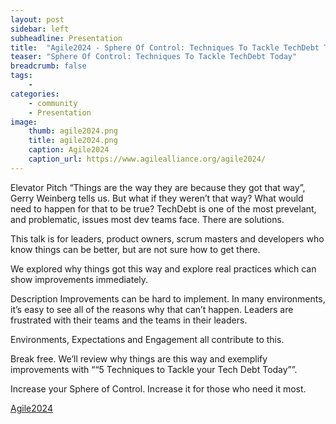```yaml
---
layout: post
sidebar: left
subheadline: Presentation
title:  "Agile2024 - Sphere Of Control: Techniques To Tackle TechDebt Today"
teaser: "Sphere Of Control: Techniques To Tackle TechDebt Today"
breadcrumb: false
tags:
    - 
categories:
    - community
    - Presentation
image:
    thumb: agile2024.png
    title: agile2024.png
    caption: Agile2024
    caption_url: https://www.agilealliance.org/agile2024/
---
```

Elevator Pitch
“Things are the way they are because they got that way”, Gerry Weinberg tells us.
But what if they weren’t that way? What would need to happen for that to be true?
TechDebt is one of the most prevelant, and problematic, issues most dev teams face.  There are solutions.

This talk is for leaders, product owners, scrum masters and developers who know things can be better, but are not sure how to get there.

We explored why things got this way and explore real practices which can show improvements immediately.

Description
Improvements can be hard to implement. In many environments, it’s easy to see all of the reasons why that can’t happen. Leaders are frustrated with their teams and the teams in their leaders.

Environments, Expectations and Engagement all contribute to this.

Break free. We’ll review why things are this way and exemplify improvements with ““5 Techniques to Tackle your Tech Debt Today””.

Increase your Sphere of Control. Increase it for those who need it most.

<a href="https://www.agilealliance.org/agile2024/" target='new'>Agile2024</a>